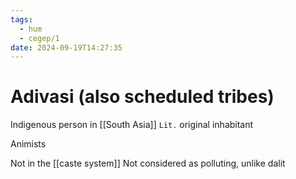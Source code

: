 ```yaml
---
tags:
  - hum
  - cegep/1
date: 2024-09-19T14:27:35
---
```


# Adivasi (also scheduled tribes)

Indigenous person in [[South Asia]]
`Lit.` original inhabitant

Animists

Not in the [[caste system]]
Not considered as polluting, unlike dalit
